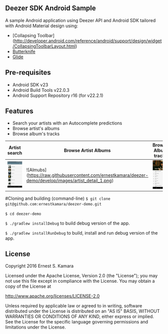 ## Deezer SDK Android Sample
A sample Android application using Deezer API and Android SDK tailored with Android Material design using:
- [Collapsing Toolbar] (http://developer.android.com/reference/android/support/design/widget/CollapsingToolbarLayout.html)
- [Butterknife](https://github.com/JakeWharton/butterknife)
- [Glide](https://github.com/bumptech/glide)

Pre-requisites
--------------
- Android SDK v23
- Android Build Tools v22.0.3
- Android Support Repository r16 (for v22.2.1)

## Features
- Search your artists with an Autocomplete predictions 
- Browse artist's albums
- Browse album's tracks

Artist search | Browse Artist Albums | Browse Album tracks
--- | --- | ---
![Artist](https://raw.githubusercontent.com/ernestkamara/deezer-demo/develop/images/artists_search_list.png) | ![Almubs] (https://raw.githubusercontent.com/ernestkamara/deezer-demo/develop/images/artist_detail_1.png) | ![Album tracks ](https://raw.githubusercontent.com/ernestkamara/deezer-demo/develop/images/artist_album_tracks.png)


#Cloning and building (command-line)
`$ git clone git@github.com:ernestkamara/deezer-demo.git`

`$ cd deezer-demo`

`$ ./gradlew installDebug` to build debug version of the app.

`$ ./gradlew installRunDebug` to build, install and run debug version of the app.


License
-------
Copyright 2016 Ernest S. Kamara


Licensed under the Apache License, Version 2.0 (the "License");
you may not use this file except in compliance with the License.
You may obtain a copy of the License at

   http://www.apache.org/licenses/LICENSE-2.0

Unless required by applicable law or agreed to in writing, software
distributed under the License is distributed on an "AS IS" BASIS,
WITHOUT WARRANTIES OR CONDITIONS OF ANY KIND, either express or implied.
See the License for the specific language governing permissions and
limitations under the License.
